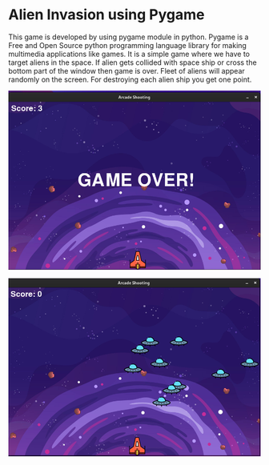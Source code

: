 # Alien Invasion using Pygame

This game is developed by using pygame module in python. Pygame is a Free and Open Source python programming language library for making multimedia applications like games. 
It is a simple game where we have to target aliens in the space. If alien gets collided with space ship or cross the bottom part of the window then game is over. Fleet of aliens will appear randomly on the screen. For destroying each alien ship you get one point.

![Game over](https://github.com/Adiii1436/alien_game/blob/main/Screenshots/Screenshot%20from%202022-02-27%2011-32-17.png?raw=true)

![Gameplay](https://github.com/Adiii1436/alien_game/blob/main/Screenshots/Screenshot%20from%202022-02-27%2011-35-53.png?raw=true)
